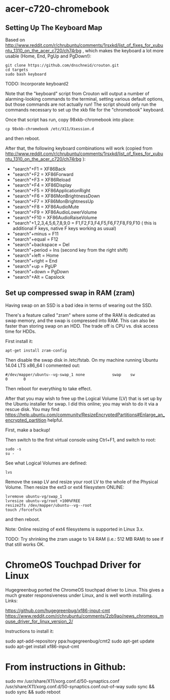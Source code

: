 acer-c720-chromebook
====================

Setting Up The Keyboard Map
---------------------------

Based on
http://www.reddit.com/r/chrubuntu/comments/1rsxkd/list_of_fixes_for_xubuntu_1310_on_the_acer_c720/ch74rbg
, which makes the keyboard a lot more usable (Home, End, PgUp and PgDown!):

    git clone https://github.com/dnschneid/crouton.git
    cd targets
    sudo bash keyboard

TODO: Incorporate keyboard2

Note that the "keyboard" script from Crouton will output
a number of alarming-looking commands to the terminal, setting various
default options, but those commands are not actually run!
The script should only run the commands necessary to set up the xkb file
for the "chromebook" keyboard.

Once that script has run, copy 98xkb-chromebook into place:

    cp 98xkb-chromebook /etc/X11/Xsession.d

and then reboot.

After that, the following keyboard combinations will work
(copied from http://www.reddit.com/r/chrubuntu/comments/1rsxkd/list_of_fixes_for_xubuntu_1310_on_the_acer_c720/ch74rbg ):

 * "search"+F1 = XF86Back
 * "search"+F2 = XF86Forward
 * "search"+F3 = XF86Reload
 * "search"+F4 = XF86Display
 * "search"+F5 = XF86ApplicationRight
 * "search"+F6 = XF86MonBrightnessDown
 * "search"+F7 = XF86MonBrightnessUp
 * "search"+F8 = XF86AudioMute
 * "search"+F9 = XF86AudioLowerVolume
 * "search"+F10 = XF86AudioRaiseVolume
 * "search"+1,2,3,4,5,6,7,8,9,0 = F1,F2,F3,F4,F5,F6,F7,F8,F9,F10 ( this is additional F keys, native F keys working as usual)
 * "search"+minus = F11
 * "search"+equal = F12
 * "search"+backspace = Del
 * "search"+period = Ins (second key from the right shift)
 * "search"+left = Home
 * "search"+right = End
 * "search"+up = PgUP
 * "search"+down = PgDown
 * "search"+Alt = Capslock

Set up compressed swap in RAM (zram)
------------------------------------

Having swap on an SSD is a bad idea in terms of wearing out the SSD.

There's a feature called "zram" where some of the RAM is dedicated
as swap memory, and the swap is compressed into RAM. This can also be faster
than storing swap on an HDD. The trade off is CPU vs. disk access time
for HDDs.

First install it:

    apt-get install zram-config

Then disable the swap disk in /etc/fstab. On my machine running
Ubuntu 14.04 LTS x86_64 I commented out:

    #/dev/mapper/ubuntu--vg-swap_1 none            swap    sw              0       0

Then reboot for everything to take effect.

After that you may wish to free up the Logical Volume (LV)
that is set up by the Ubuntu installer for swap. I did this online;
you may wish to do it via a rescue disk. You may find
https://help.ubuntu.com/community/ResizeEncryptedPartitions#Enlarge_an_encrypted_partition
helpful.

First, make a backup!

Then switch to the first virtual console using Ctrl+F1, and switch to root:

    sudo -s
    su -

See what Logical Volumes are defined:

    lvs

Remove the swap LV and resize your root LV to the whole of the Physical Volume.
Then resize the ext3 or ext4 filesystem ONLINE:

    lvremove ubuntu-vg/swap_1
    lvresize ubuntu-vg/root +100%FREE
    resize2fs /dev/mapper/ubuntu--vg--root
    touch /forcefsck

and then reboot.

Note: Online resizing of ext4 filesystems is supported in Linux 3.x.

TODO:
  Try shrinking the zram usage to 1/4 RAM (i.e.: 512 MB RAM) to see
  if that still works OK.

ChromeOS Touchpad Driver for Linux
==================================

Hugegreenbug ported the ChromeOS touchpad driver to Linux.
This gives a much greater responsiveness under Linux,
and is well worth installing. Links:

  https://github.com/hugegreenbug/xf86-input-cmt
  https://www.reddit.com/r/chrubuntu/comments/2zb9ao/news_chromeos_mouse_driver_for_linux_version_2/

Instructions to install it:

  sudo apt-add-repository ppa:hugegreenbug/cmt2
  sudo apt-get update
  sudo apt-get install xf86-input-cmt
  # From instructions in Github:
  sudo mv /usr/share/X11/xorg.conf.d/50-synaptics.conf /usr/share/X11/xorg.conf.d/50-synaptics.conf.out-of-way
  sudo sync && sudo sync && sudo reboot

